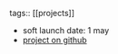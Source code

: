 tags:: [[projects]]

- soft launch date: 1 may
- [project on github](https://github.com/orgs/cyber-valley/projects/28)